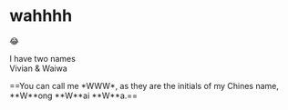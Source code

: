 # **wahhhh**
:joy:
<p>I have two names<br>
  Vivian & Waiwa</p>
==You can call me *WWW*, as they are the initials of my Chines name, **W**ong **W**ai **W**a.==
